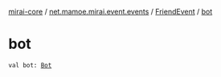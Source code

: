 [mirai-core](../../index.md) / [net.mamoe.mirai.event.events](../index.md) / [FriendEvent](index.md) / [bot](./bot.md)

# bot

`val bot: `[`Bot`](../../net.mamoe.mirai/-bot/index.md)